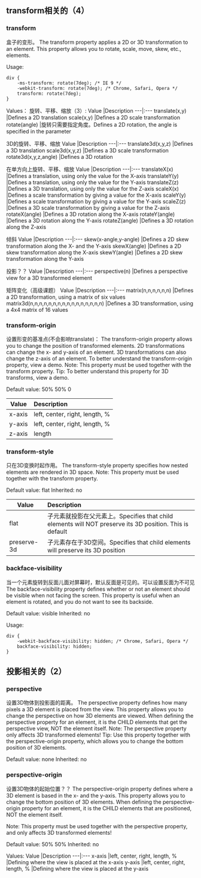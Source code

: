 ## transform相关的（4）
### transform
盒子的变形。
The transform property applies a 2D or 3D transformation to an element. This property allows you to rotate, scale, move, skew, etc., elements.


Usage:
```
div {
    -ms-transform: rotate(7deg); /* IE 9 */
    -webkit-transform: rotate(7deg); /* Chrome, Safari, Opera */
    transform: rotate(7deg);
}
```


Values：
旋转、平移、缩放（3）:
Value |Description
---|:---
translate(x,y) |Defines a 2D translation
scale(x,y) |Defines a 2D scale transformation
rotate(angle) |旋转只需要指定角度。Defines a 2D rotation, the angle is specified in the parameter


3D的旋转、平移、缩放
Value |Description
---|:---
translate3d(x,y,z) |Defines a 3D translation
scale3d(x,y,z) |Defines a 3D scale transformation
rotate3d(x,y,z,angle) |Defines a 3D rotation


在单方向上旋转、平移、缩放
Value |Description
---|:---
translateX(x) |Defines a translation, using only the value for the X-axis
translateY(y) |Defines a translation, using only the value for the Y-axis
translateZ(z) |Defines a 3D translation, using only the value for the Z-axis
scaleX(x) |Defines a scale transformation by giving a value for the X-axis
scaleY(y) |Defines a scale transformation by giving a value for the Y-axis
scaleZ(z) |Defines a 3D scale transformation by giving a value for the Z-axis
rotateX(angle) |Defines a 3D rotation along the X-axis
rotateY(angle) |Defines a 3D rotation along the Y-axis
rotateZ(angle) |Defines a 3D rotation along the Z-axis


倾斜
Value |Description
---|:---
skew(x-angle,y-angle) |Defines a 2D skew transformation along the X- and the Y-axis
skewX(angle) |Defines a 2D skew transformation along the X-axis
skewY(angle) |Defines a 2D skew transformation along the Y-axis


投影？？
Value |Description
---|:---
perspective(n) |Defines a perspective view for a 3D transformed element


矩阵变化（高级课题）
Value |Description
---|:---
matrix(n,n,n,n,n,n) |Defines a 2D transformation, using a matrix of six values
matrix3d(n,n,n,n,n,n,n,n,n,n,n,n,n,n,n,n) |Defines a 3D transformation, using a 4x4 matrix of 16 values


### transform-origin
设置形变的基准点(不会影响translate)：
The transform-origin property allows you to change the position of transformed elements.
2D transformations can change the x- and y-axis of an element. 3D transformations can also change the z-axis of an element.
To better understand the transform-origin property, view a demo.
Note: This property must be used together with the transform property.
Tip: To better understand this property for 3D transforms, view a demo.


Default value: 50% 50% 0


Value |Description
---|:---
x-axis |left, center, right, length, %  | Defines where the view is placed at the x-axis. Possible values:
y-axis |left, center, right, length, %   |Defines where the view is placed at the y-axis. Possible values:
z-axis |length  |Defines where the view is placed at the z-axis (for 3D transformations). Possible values:


### transform-style
只在3D变换时起作用。
The transform-style property specifies how nested elements are rendered in 3D space.
Note: This property must be used together with the transform property.


Default value: flat
Inherited: no


Value |Description
---|:---
flat |子元素就投影在父元素上。Specifies that child elements will NOT preserve its 3D position. This is default
preserve-3d |子元素存在于3D空间。Specifies that child elements will preserve its 3D position


### backface-visibility
当一个元素旋转到反面儿面对屏幕时，默认反面是可见的。可以设置反面为不可见
The backface-visibility property defines whether or not an element should be visible when not facing the screen.
This property is useful when an element is rotated, and you do not want to see its backside.


Default value: visible
Inherited: no


Usage:
```
div {
    -webkit-backface-visibility: hidden; /* Chrome, Safari, Opera */
    backface-visibility: hidden;
}
```


## 投影相关的（2）
### perspective
设置3D物体到投影面的距离。
The perspective property defines how many pixels a 3D element is placed from the view. This property allows you to change the perspective on how 3D elements are viewed.
When defining the perspective property for an element, it is the CHILD elements that get the perspective view, NOT the element itself.
Note: The perspective property only affects 3D transformed elements!
Tip: Use this property together with the perspective-origin property, which allows you to change the bottom position of 3D elements.


Default value: none
Inherited: no


### perspective-origin
设置3D物体的起始位置？？
The perspective-origin property defines where a 3D element is based in the x- and the y-axis. This property allows you to change the bottom position of 3D elements.
When defining the perspective-origin property for an element, it is the CHILD elements that are positioned, NOT the element itself.


Note: This property must be used together with the perspective property, and only affects 3D transformed elements!


Default value: 50% 50%
Inherited: no


Values:
Value |Description
---|:---
x-axis |left, center, right, length, % |Defining where the view is placed at the x-axis
y-axis |left, center, right, length, % |Defining where the view is placed at the y-axis